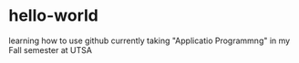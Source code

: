 # hello-world
learning how to use github
currently taking "Applicatio Programmng" in my Fall semester at UTSA 
